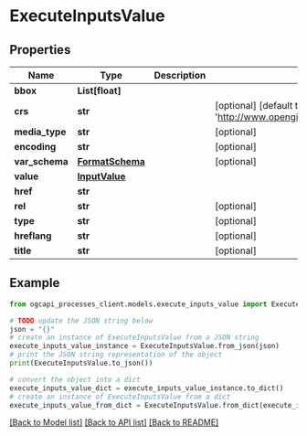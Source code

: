 # ExecuteInputsValue


## Properties

Name | Type | Description | Notes
------------ | ------------- | ------------- | -------------
**bbox** | **List[float]** |  | 
**crs** | **str** |  | [optional] [default to 'http://www.opengis.net/def/crs/OGC/1.3/CRS84']
**media_type** | **str** |  | [optional] 
**encoding** | **str** |  | [optional] 
**var_schema** | [**FormatSchema**](FormatSchema.md) |  | [optional] 
**value** | [**InputValue**](InputValue.md) |  | 
**href** | **str** |  | 
**rel** | **str** |  | [optional] 
**type** | **str** |  | [optional] 
**hreflang** | **str** |  | [optional] 
**title** | **str** |  | [optional] 

## Example

```python
from ogcapi_processes_client.models.execute_inputs_value import ExecuteInputsValue

# TODO update the JSON string below
json = "{}"
# create an instance of ExecuteInputsValue from a JSON string
execute_inputs_value_instance = ExecuteInputsValue.from_json(json)
# print the JSON string representation of the object
print(ExecuteInputsValue.to_json())

# convert the object into a dict
execute_inputs_value_dict = execute_inputs_value_instance.to_dict()
# create an instance of ExecuteInputsValue from a dict
execute_inputs_value_from_dict = ExecuteInputsValue.from_dict(execute_inputs_value_dict)
```
[[Back to Model list]](../README.md#documentation-for-models) [[Back to API list]](../README.md#documentation-for-api-endpoints) [[Back to README]](../README.md)


